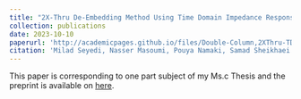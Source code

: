 ```yaml
---
title: "2X-Thru De-Embedding Method Using Time Domain Impedance Response for S-Parameter Characterization of DUT in Broadband PCB"
collection: publications
date: 2023-10-10
paperurl: 'http://academicpages.github.io/files/Double-Column,2XThru-TDIR-paper,ver2.2.pdf'
citation: 'Milad Seyedi, Nasser Masoumi, Pouya Namaki, Samad Sheikhaei. 2X-Thru De-Embedding Method Using Time Domain Impedance Response for S-Parameter Characterization of DUT in Broadband PCB.'
---
```

<!-- This paper is corresponding to the subject of my Ms.c Thesis and it's Under Preparation.
![Editing a markdown file for a talk](/images/glow_mine.gif) -->
This paper is corresponding to one part subject of my Ms.c Thesis and the preprint is available on [here](http://academicpages.github.io/files/Double-Column,2XThru-TDIR-paper,ver2.2.pdf).

